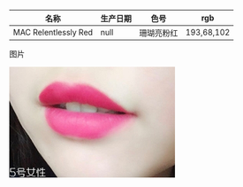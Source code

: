 | 名称 | 生产日期 | 色号 | rgb |
| ---- | -------- | ---- | --- |
| MAC Relentlessly Red |  null | 珊瑚亮粉红 | 193,68,102 |

图片

![图片](./MAC_Relentlessly_Red.jpg)
